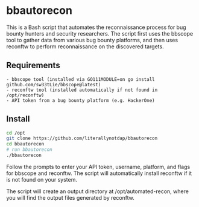# bbautorecon

This is a Bash script that automates the reconnaissance process for bug bounty hunters and security researchers. The script first uses the bbscope tool to gather data from various bug bounty platforms, and then uses reconftw to perform reconnaissance on the discovered targets.

## Requirements

    - bbscope tool (installed via GO111MODULE=on go install github.com/sw33tLie/bbscope@latest)
    - reconftw tool (installed automatically if not found in /opt/reconftw)
    - API token from a bug bounty platform (e.g. HackerOne)

## Install 

```bash
cd /opt
git clone https://github.com/literallynotdap/bbautorecon
cd bbautorecon
# run bbautorecon
./bbautorecon
```

Follow the prompts to enter your API token, username, platform, and flags for bbscope and reconftw. The script will automatically install reconftw if it is not found on your system.

The script will create an output directory at /opt/automated-recon, where you will find the output files generated by reconftw.
